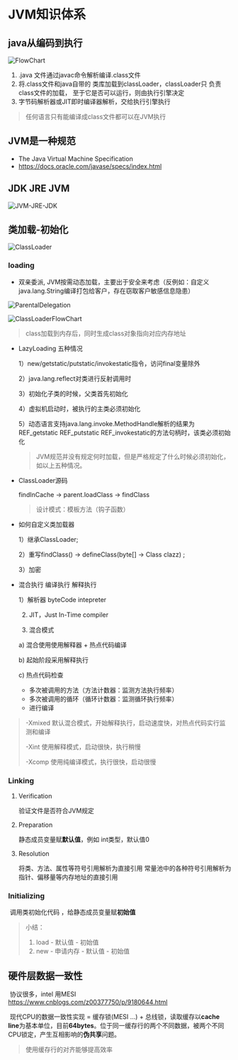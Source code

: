 # JVM知识体系

## java从编码到执行

![FlowChart](F:\workspace\KnowledgeGraph\jvm\src\main\resources\image\FlowChart.png)

1. .java 文件通过javac命令解析编译.class文件
2. 将.class文件和java自带的 类库加载到classLoader，classLoader只 负责class文件的加载， 至于它是否可以运行，则由执行引擎决定
3. 字节码解析器或JIT即时编译器解析，交给执行引擎执行

> 任何语言只有能编译成class文件都可以在JVM执行



## JVM是一种规范

-  The Java Virtual Machine Specification
- https://docs.oracle.com/javase/specs/index.html

## JDK JRE JVM

![JVM-JRE-JDK](F:\workspace\KnowledgeGraph\jvm\src\main\resources\image\JVM-JRE-JDK.png)

## 类加载-初始化

![ClassLoader](F:\workspace\KnowledgeGraph\jvm\src\main\resources\image\ClassLoader.png)

### loading

 - 双亲委派, JVM按需动态加载，主要出于安全来考虑（反例如：自定义java.lang.String编译打包给客户，存在窃取客户敏感信息隐患）

![ParentalDelegation](F:\workspace\KnowledgeGraph\jvm\src\main\resources\image\ParentalDelegation.png)

![ClassLoaderFlowChart](F:\workspace\KnowledgeGraph\jvm\src\main\resources\image\ClassLoaderFlowChart.png)

>class加载到内存后，同时生成class对象指向对应内存地址

- LazyLoading 五种情况

  1）new/getstatic/putstatic/invokestatic指令，访问final变量除外

  2）java.lang.reflect对类进行反射调用时

  3）初始化子类的时候，父类首先初始化

  4）虚拟机启动时，被执行的主类必须初始化

  5）动态语言支持java.lang.invoke.MethodHandle解析的结果为REF_getstatic REF_putstatic REF_invokestatic的方法句柄时，该类必须初始化

  >JVM规范并没有规定何时加载，但是严格规定了什么时候必须初始化，如以上五种情况。

- ClassLoader源码

  findInCache ->  parent.loadClass -> findClass

  > 设计模式：模板方法（钩子函数）

- 如何自定义类加载器

  1）继承ClassLoader;

  2）重写findClass() -> defineClass(byte[] -> Class clazz) ;

  3）加密

- 混合执行 编译执行 解释执行

  1）解析器 byteCode intepreter

  2) JIT，Just In-Time compiler

  3) 混合模式

    a) 混合使用使用解释器 + 热点代码编译

    b) 起始阶段采用解释执行

    c) 热点代码检查

   - 多次被调用的方法（方法计数器：监测方法执行频率）
   - 多次被调用的循环（循环计数器：监测循环执行频率）
   - 进行编译

>-Xmixed 默认混合模式，开始解释执行，启动速度快，对热点代码实行监测和编译
>
>-Xint 使用解释模式，启动很快，执行稍慢
>
>-Xcomp 使用纯编译模式，执行很快，启动很慢

### Linking

1. Verification

   验证文件是否符合JVM规定

2. Preparation

   静态成员变量赋**默认值**，例如 int类型，默认值0

3. Resolution

   将类、方法、属性等符号引用解析为直接引用 常量池中的各种符号引用解析为指针、偏移量等内存地址的直接引用

### Initializing

​	调用类初始化代码 ，给静态成员变量赋**初始值**

> 小结：
>
> 1. load - 默认值 - 初始值
> 2. new - 申请内存 - 默认值 - 初始值

## 硬件层数据一致性

​    协议很多，intel 用MESI <https://www.cnblogs.com/z00377750/p/9180644.html>

​    现代CPU的数据一致性实现 = 缓存锁(MESI ...) + 总线锁，读取缓存以**cache line**为基本单位，目前**64bytes**。位于同一缓存行的两个不同数据，被两个不同CPU锁定，产生互相影响的**伪共享**问题。

> 使用缓存行的对齐能够提高效率